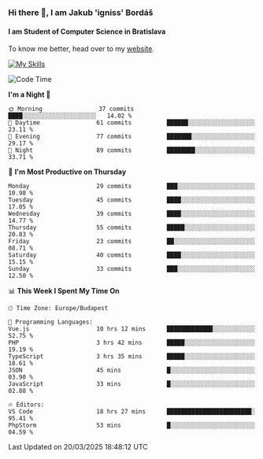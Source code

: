 ### Hi there 👋, I am Jakub 'igniss' Bordáš

#### I am Student of Computer Science in Bratislava
To know me better, head over to my [website](https://bordas.sk).

[![My Skills](https://skillicons.dev/icons?i=js,typescript,html,css,figma,svelte,vue,next,postgresql,nest,express,nodejs)](https://bordas.sk)


<!--START_SECTION:waka-->
![Code Time](http://img.shields.io/badge/Code%20Time-1%2C744%20hrs%2035%20mins-blue)

**I'm a Night 🦉** 

```text
🌞 Morning                37 commits          ████░░░░░░░░░░░░░░░░░░░░░   14.02 % 
🌆 Daytime                61 commits          ██████░░░░░░░░░░░░░░░░░░░   23.11 % 
🌃 Evening                77 commits          ███████░░░░░░░░░░░░░░░░░░   29.17 % 
🌙 Night                  89 commits          ████████░░░░░░░░░░░░░░░░░   33.71 % 
```
📅 **I'm Most Productive on Thursday** 

```text
Monday                   29 commits          ███░░░░░░░░░░░░░░░░░░░░░░   10.98 % 
Tuesday                  45 commits          ████░░░░░░░░░░░░░░░░░░░░░   17.05 % 
Wednesday                39 commits          ████░░░░░░░░░░░░░░░░░░░░░   14.77 % 
Thursday                 55 commits          █████░░░░░░░░░░░░░░░░░░░░   20.83 % 
Friday                   23 commits          ██░░░░░░░░░░░░░░░░░░░░░░░   08.71 % 
Saturday                 40 commits          ████░░░░░░░░░░░░░░░░░░░░░   15.15 % 
Sunday                   33 commits          ███░░░░░░░░░░░░░░░░░░░░░░   12.50 % 
```


📊 **This Week I Spent My Time On** 

```text
🕑︎ Time Zone: Europe/Budapest

💬 Programming Languages: 
Vue.js                   10 hrs 12 mins      █████████████░░░░░░░░░░░░   52.75 % 
PHP                      3 hrs 42 mins       █████░░░░░░░░░░░░░░░░░░░░   19.19 % 
TypeScript               3 hrs 35 mins       █████░░░░░░░░░░░░░░░░░░░░   18.61 % 
JSON                     45 mins             █░░░░░░░░░░░░░░░░░░░░░░░░   03.90 % 
JavaScript               33 mins             █░░░░░░░░░░░░░░░░░░░░░░░░   02.88 % 

🔥 Editors: 
VS Code                  18 hrs 27 mins      ████████████████████████░   95.41 % 
PhpStorm                 53 mins             █░░░░░░░░░░░░░░░░░░░░░░░░   04.59 % 
```


 Last Updated on 20/03/2025 18:48:12 UTC
<!--END_SECTION:waka-->
